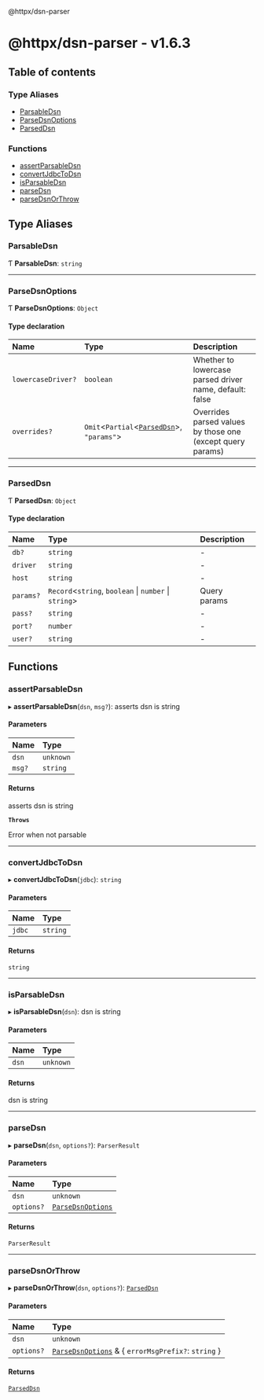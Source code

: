 @httpx/dsn-parser

# @httpx/dsn-parser - v1.6.3

## Table of contents

### Type Aliases

- [ParsableDsn](README.md#parsabledsn)
- [ParseDsnOptions](README.md#parsedsnoptions)
- [ParsedDsn](README.md#parseddsn)

### Functions

- [assertParsableDsn](README.md#assertparsabledsn)
- [convertJdbcToDsn](README.md#convertjdbctodsn)
- [isParsableDsn](README.md#isparsabledsn)
- [parseDsn](README.md#parsedsn)
- [parseDsnOrThrow](README.md#parsedsnorthrow)

## Type Aliases

### ParsableDsn

Ƭ **ParsableDsn**: `string`

___

### ParseDsnOptions

Ƭ **ParseDsnOptions**: `Object`

#### Type declaration

| Name | Type | Description |
| :------ | :------ | :------ |
| `lowercaseDriver?` | `boolean` | Whether to lowercase parsed driver name, default: false |
| `overrides?` | `Omit`\<`Partial`\<[`ParsedDsn`](README.md#parseddsn)\>, ``"params"``\> | Overrides parsed values by those one (except query params) |

___

### ParsedDsn

Ƭ **ParsedDsn**: `Object`

#### Type declaration

| Name | Type | Description |
| :------ | :------ | :------ |
| `db?` | `string` | - |
| `driver` | `string` | - |
| `host` | `string` | - |
| `params?` | `Record`\<`string`, `boolean` \| `number` \| `string`\> | Query params |
| `pass?` | `string` | - |
| `port?` | `number` | - |
| `user?` | `string` | - |

## Functions

### assertParsableDsn

▸ **assertParsableDsn**(`dsn`, `msg?`): asserts dsn is string

#### Parameters

| Name | Type |
| :------ | :------ |
| `dsn` | `unknown` |
| `msg?` | `string` |

#### Returns

asserts dsn is string

**`Throws`**

Error when not parsable

___

### convertJdbcToDsn

▸ **convertJdbcToDsn**(`jdbc`): `string`

#### Parameters

| Name | Type |
| :------ | :------ |
| `jdbc` | `string` |

#### Returns

`string`

___

### isParsableDsn

▸ **isParsableDsn**(`dsn`): dsn is string

#### Parameters

| Name | Type |
| :------ | :------ |
| `dsn` | `unknown` |

#### Returns

dsn is string

___

### parseDsn

▸ **parseDsn**(`dsn`, `options?`): `ParserResult`

#### Parameters

| Name | Type |
| :------ | :------ |
| `dsn` | `unknown` |
| `options?` | [`ParseDsnOptions`](README.md#parsedsnoptions) |

#### Returns

`ParserResult`

___

### parseDsnOrThrow

▸ **parseDsnOrThrow**(`dsn`, `options?`): [`ParsedDsn`](README.md#parseddsn)

#### Parameters

| Name | Type |
| :------ | :------ |
| `dsn` | `unknown` |
| `options?` | [`ParseDsnOptions`](README.md#parsedsnoptions) & \{ `errorMsgPrefix?`: `string`  } |

#### Returns

[`ParsedDsn`](README.md#parseddsn)
